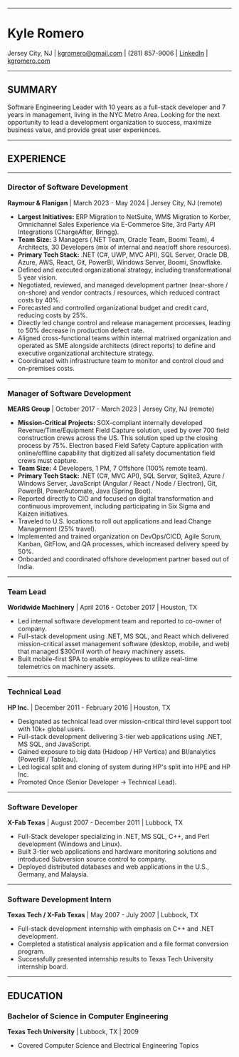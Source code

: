     
---

# Kyle Romero

Jersey City, NJ | kgromero@gmail.com | (281) 857-9006 | [LinkedIn](https://www.linkedin.com/in/kyleromero) | [kgromero.com](https://kgromero.com)

---

## SUMMARY

Software Engineering Leader with 10 years as a full-stack developer and 7 years in management, living in the NYC Metro Area. Looking for the next opportunity to lead a development organization to success, maximize business value, and provide great user experiences.

---

## EXPERIENCE

---

### Director of Software Development
**Raymour & Flanigan** | March 2023 - May 2024 | Jersey City, NJ (remote)

- **Largest Initiatives:** ERP Migration to NetSuite, WMS Migration to Korber, Omnichannel Sales Experience via E-Commerce Site, 3rd Party API Integrations (ChargeAfter, Bringg).
- **Team Size:** 3 Managers (.NET Team, Oracle Team, Boomi Team), 4 Architects, 30 Developers (mix of internal and near/off shore resources).
- **Primary Tech Stack:** .NET (C#, UWP, MVC API), SQL Server, Oracle DB, Azure, AWS, React, Git, PowerBI, Windows Server, Boomi, Snowflake.
- Defined and executed organizational strategy, including transformational 5 year vision.
- Negotiated, reviewed, and managed development partner (near-shore / on-shore) and vendor contracts / resources, which reduced contract costs by 40%.
- Forecasted and controlled organizational budget and credit card, reducing costs by 25%.
- Directly led change control and release management processes, leading to 50% decrease in production defect rate.
- Aligned cross-functional teams within internal matrixed organization and operated as SME alongside architects (direct reports) to define and executive organizational architecture strategy.
- Coordinated with infrastructure team to monitor and control cloud and on-premises costs.

---

### Manager of Software Development
**MEARS Group** | October 2017 - March 2023 | Jersey City, NJ (remote)

- **Mission-Critical Projects:** SOX-compliant internally developed Revenue/Time/Equipment Field Capture solution, used by over 700 field construction crews across the US. This solution sped up the closing process by 75%. Electron based Field Safety Capture application with online/offline capability that digitized all safety documentation field crews must capture.
- **Team Size:** 4 Developers, 1 PM, 7 Offshore (100% remote team).
- **Primary Tech Stack:** .NET (C#, MVC API), SQL Server, Sqlite3, Azure / Windows Server, JavaScript (Angular / React / Node / Electron), Git, PowerBI, PowerAutomate, Java (Spring Boot).
- Reported directly to CIO and focused on digital transformation and continuous improvement, including participating in Six Sigma and Kaizen initiatives.
- Traveled to U.S. locations to roll out applications and lead Change Management (25% travel).
- Implemented and trained organization on DevOps/CICD, Agile Scrum, Kanban, GitFlow, and QA processes, which increased delivery speed by 50%.
- Onboarded and coordinated offshore development partner based out of India.

---

### Team Lead
**Worldwide Machinery** | April 2016 - October 2017 | Houston, TX

- Led internal software development team and reported to co-owner of company.
- Full-stack development using .NET, MS SQL, and React which delivered mission-critical asset management software (desktop, mobile, and web) that managed $300mil worth of heavy machinery assets.
- Built mobile-first SPA to enable employees to utilize real-time telemetrics on machinery assets.

---

### Technical Lead
**HP Inc.** | December 2011 - February 2016 | Houston, TX

- Designated as technical lead over mission-critical third level support tool with 10k+ global users.
- Full-stack development delivering 3-tier web applications using .NET, MS SQL, and JavaScript.
- Gained exposure to big data (Hadoop / HP Vertica) and BI/analytics (PowerBI / Tableau).
- Led logical split and cloning of system during HP's split into HPE and HP Inc.
- Promoted Once (Senior Developer → Technical Lead).

---

### Software Developer
**X-Fab Texas** | August 2007 - December 2011 | Lubbock, TX

- Full-Stack developer specializing in .NET, MS SQL, C++, and Perl development (Windows and Linux).
- Built 3-tier web applications and hardware monitoring solutions and introduced Subversion source control to company.
- Deployed distributed databases and web applications in the U.S., Germany, and Malaysia.

---

### Software Development Intern
**Texas Tech / X-Fab Texas** | May 2007 - July 2007 | Lubbock, TX

- Full-stack development internship with emphasis on C++ and .NET development.
- Completed a statistical analysis application and a file format conversion program.
- Successfully presented internship results to Texas Tech University internship board.

---

## EDUCATION

### Bachelor of Science in Computer Engineering
**Texas Tech University** | Lubbock, TX | 2009

- Covered Computer Science and Electrical Engineering Topics